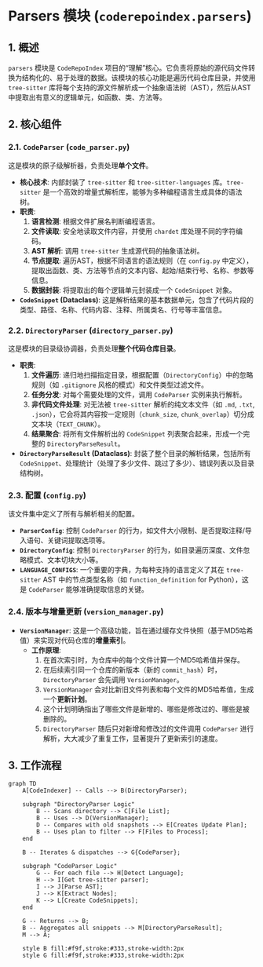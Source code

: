 # Parsers 模块 (`coderepoindex.parsers`)

## 1. 概述

`parsers` 模块是 `CodeRepoIndex` 项目的“理解”核心。它负责将原始的源代码文件转换为结构化的、易于处理的数据。该模块的核心功能是遍历代码仓库目录，并使用 `tree-sitter` 库将每个支持的源文件解析成一个抽象语法树（AST），然后从AST中提取出有意义的逻辑单元，如函数、类、方法等。

## 2. 核心组件

### 2.1. `CodeParser` (`code_parser.py`)

这是模块的原子级解析器，负责处理**单个文件**。

- **核心技术**: 内部封装了 `tree-sitter` 和 `tree-sitter-languages` 库。`tree-sitter` 是一个高效的增量式解析库，能够为多种编程语言生成具体的语法树。
- **职责**:
    1.  **语言检测**: 根据文件扩展名判断编程语言。
    2.  **文件读取**: 安全地读取文件内容，并使用 `chardet` 库处理不同的字符编码。
    3.  **AST 解析**: 调用 `tree-sitter` 生成源代码的抽象语法树。
    4.  **节点提取**: 遍历AST，根据不同语言的语法规则（在 `config.py` 中定义），提取出函数、类、方法等节点的文本内容、起始/结束行号、名称、参数等信息。
    5.  **数据封装**: 将提取出的每个逻辑单元封装成一个 `CodeSnippet` 对象。
- **`CodeSnippet` (Dataclass)**: 这是解析结果的基本数据单元，包含了代码片段的类型、路径、名称、代码内容、注释、所属类名、行号等丰富信息。

### 2.2. `DirectoryParser` (`directory_parser.py`)

这是模块的目录级协调器，负责处理**整个代码仓库目录**。

- **职责**:
    1.  **文件遍历**: 递归地扫描指定目录，根据配置（`DirectoryConfig`）中的忽略规则（如 `.gitignore` 风格的模式）和文件类型过滤文件。
    2.  **任务分发**: 对每个需要处理的文件，调用 `CodeParser` 实例来执行解析。
    3.  **非代码文件处理**: 对无法被 `tree-sitter` 解析的纯文本文件（如 `.md`, `.txt`, `.json`），它会将其内容按一定规则（`chunk_size`, `chunk_overlap`）切分成文本块（`TEXT_CHUNK`）。
    4.  **结果聚合**: 将所有文件解析出的 `CodeSnippet` 列表聚合起来，形成一个完整的 `DirectoryParseResult`。
- **`DirectoryParseResult` (Dataclass)**: 封装了整个目录的解析结果，包括所有 `CodeSnippet`、处理统计（处理了多少文件、跳过了多少）、错误列表以及目录结构树。

### 2.3. 配置 (`config.py`)

该文件集中定义了所有与解析相关的配置。

- **`ParserConfig`**: 控制 `CodeParser` 的行为，如文件大小限制、是否提取注释/导入语句、关键词提取选项等。
- **`DirectoryConfig`**: 控制 `DirectoryParser` 的行为，如目录遍历深度、文件忽略模式、文本切块大小等。
- **`LANGUAGE_CONFIGS`**: 一个重要的字典，为每种支持的语言定义了其在 `tree-sitter` AST 中的节点类型名称（如 `function_definition` for Python），这是 `CodeParser` 能够准确提取信息的关键。

### 2.4. 版本与增量更新 (`version_manager.py`)

- **`VersionManager`**: 这是一个高级功能，旨在通过缓存文件快照（基于MD5哈希值）来实现对代码仓库的**增量索引**。
    - **工作原理**:
        1.  在首次索引时，为仓库中的每个文件计算一个MD5哈希值并保存。
        2.  在后续索引同一个仓库的新版本（新的 `commit_hash`）时，`DirectoryParser` 会先调用 `VersionManager`。
        3.  `VersionManager` 会对比新旧文件列表和每个文件的MD5哈希值，生成一个**更新计划**。
        4.  这个计划明确指出了哪些文件是新增的、哪些是修改过的、哪些是被删除的。
        5.  `DirectoryParser` 随后只对新增和修改过的文件调用 `CodeParser` 进行解析，大大减少了重复工作，显著提升了更新索引的速度。

## 3. 工作流程

```mermaid
graph TD
    A[CodeIndexer] -- Calls --> B(DirectoryParser);
    
    subgraph "DirectoryParser Logic"
        B -- Scans directory --> C[File List];
        B -- Uses --> D(VersionManager);
        D -- Compares with old snapshots --> E[Creates Update Plan];
        B -- Uses plan to filter --> F[Files to Process];
    end

    B -- Iterates & dispatches --> G{CodeParser};

    subgraph "CodeParser Logic"
        G -- For each file --> H[Detect Language];
        H --> I[Get tree-sitter parser];
        I --> J[Parse AST];
        J --> K[Extract Nodes];
        K --> L[Create CodeSnippets];
    end

    G -- Returns --> B;
    B -- Aggregates all snippets --> M[DirectoryParseResult];
    M --> A;

    style B fill:#f9f,stroke:#333,stroke-width:2px
    style G fill:#f9f,stroke:#333,stroke-width:2px
```
